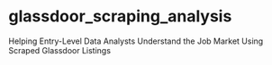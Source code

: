 # glassdoor_scraping_analysis
Helping Entry-Level Data Analysts Understand the Job Market Using Scraped Glassdoor Listings
